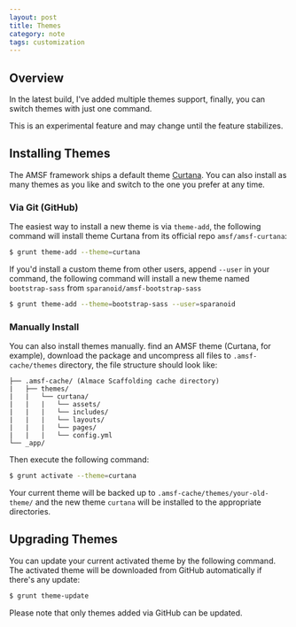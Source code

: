 ```yaml
---
layout: post
title: Themes
category: note
tags: customization
---
```


## Overview

In the latest build, I've added multiple themes support, finally, you can switch themes with just one command.

<p class="note">This is an experimental feature and may change until the feature stabilizes.</p>

## Installing Themes

The AMSF framework ships a default theme [Curtana](https://github.com/amsf/amsf-curtana). You can also install as many themes as you like and switch to the one you prefer at any time.


### Via Git (GitHub)

The easiest way to install a new theme is via `theme-add`, the following command will install theme Curtana from its official repo `amsf/amsf-curtana`:

```sh
$ grunt theme-add --theme=curtana
```

If you'd install a custom theme from other users, append `--user` in your command, the following command will install a new theme named `bootstrap-sass` from `sparanoid/amsf-bootstrap-sass`

```sh
$ grunt theme-add --theme=bootstrap-sass --user=sparanoid
```

### Manually Install

You can also install themes manually. find an AMSF theme (Curtana, for example), download the package and uncompress all files to `.amsf-cache/themes` directory, the file structure should look like:

```
├── .amsf-cache/ (Almace Scaffolding cache directory)
|   ├── themes/
|   |   └── curtana/
|   |   |   └── assets/
|   |   |   └── includes/
|   |   |   └── layouts/
|   |   |   └── pages/
|   |   |   └── config.yml
└── _app/
```

Then execute the following command:

```sh
$ grunt activate --theme=curtana
```

Your current theme will be backed up to `.amsf-cache/themes/your-old-theme/` and the new theme `curtana` will be installed to the appropriate directories.

## Upgrading Themes

You can update your current activated theme by the following command. The activated theme will be downloaded from GitHub automatically if there's any update:

```sh
$ grunt theme-update
```

Please note that only themes added via GitHub can be updated.
